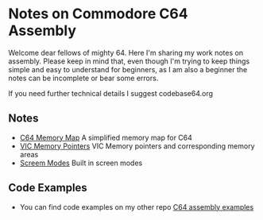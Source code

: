 # Notes on Commodore C64 Assembly

Welcome dear fellows of mighty 64. Here I'm sharing my work notes on assembly. Please keep in mind that, even though I'm trying to keep things simple and easy to understand for beginners, as I am also a beginner the notes can be incomplete or bear some errors.

If you need further technical details I suggest codebase64.org


## Notes

+ [C64 Memory Map](https://github.com/wizofwor/C64-Notes/blob/master/Memory-Map.md) A simplified memory map for C64
+ [VIC Memory Pointers](https://github.com/wizofwor/C64-Notes/blob/master/Memory-locations-used-by-VIC.md) VIC Memory pointers and corresponding memory areas
+ [Screem Modes](https://github.com/wizofwor/C64-Notes/blob/master/Screen-modes.md) Built in screen modes
 
## Code Examples

+ You can find code examples on my other repo [C64 assembly examples](https://github.com/wizofwor/C64-assembly-examples)

